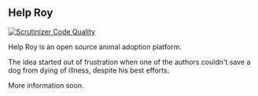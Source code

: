 ## Help Roy

[![Scrutinizer Code Quality](https://scrutinizer-ci.com/g/borfast/helproy/badges/quality-score.png?b=master)](https://scrutinizer-ci.com/g/borfast/helproy/?branch=master)

Help Roy is an open source animal adoption platform.

The idea started out of frustration when one of the authors couldn't save a dog from dying of illness, despite his best efforts.

More information soon.

